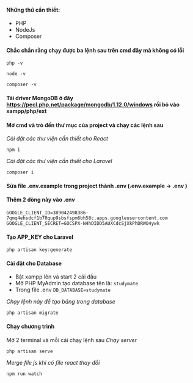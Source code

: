 #### Những thứ cần thiết:
- PHP
- NodeJs
- Composer

#### Chắc chắn rằng chạy được ba lệnh sau trên cmd  đây mà không có lỗi

```
php -v
```
```
node -v
```
```
composer -v
```
#### Tải driver MongoDB ở đây https://pecl.php.net/package/mongodb/1.12.0/windows rồi bỏ vào xampp/php/ext
#### Mở cmd và trỏ đến thư mục của project và chạy các lệnh sau
*Cài đặt các thư viện cần thiết cho React*
```
npm i
```
*Cài đặt các thư viện cần thiết cho Laravel*
```
composer i
```

#### Sửa file .env.example trong project thành .env (~~.env.example~~ -> .env	)
#### Thêm 2 dòng này vào .env
```
GOOGLE_CLIENT_ID=389042498386-7qmq4ehsdcf1b70qup9sbsfspm6bh58c.apps.googleusercontent.com
GOOGLE_CLIENT_SECRET=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
```
#### Tạo APP_KEY cho Laravel
```
php artisan key:generate
```

#### Cài đặt cho Database
- Bật xampp lên và start 2 cái đầu
- Mở PHP MyAdmin tạo database tên là: `studymate`
- Trong file .env `DB_DATABASE=studymate`

*Chạy lệnh này để tạo bảng trong database*
```
php artisan migrate
```
#### Chạy chương trình
Mở 2 terminal và mỗi cái chạy lệnh sau
*Chạy server*
```
php artisan serve
```
*Merge file js khi có file react thay đổi*
```
npm run watch
```
